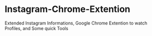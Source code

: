 # Instagram-Chrome-Extention
Extended Instagram Informations, Google Chrome Extention to watch Profiles, and Some quick Tools
